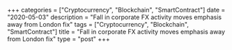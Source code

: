 +++
categories = ["Cryptocurrency", "Blockchain", "SmartContract"]
date = "2020-05-03"
description = "Fall in corporate FX activity moves emphasis away from London fix"
tags = ["Cryptocurrency", "Blockchain", "SmartContract"]
title = "Fall in corporate FX activity moves emphasis away from London fix"
type = "post"
+++

